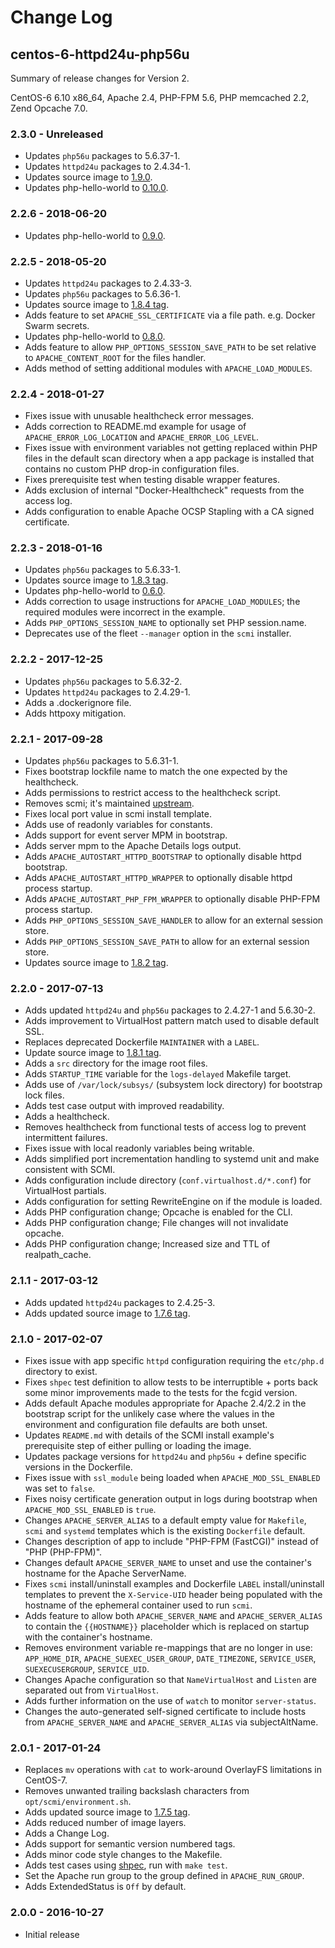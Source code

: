 # Change Log

## centos-6-httpd24u-php56u

Summary of release changes for Version 2.

CentOS-6 6.10 x86_64, Apache 2.4, PHP-FPM 5.6, PHP memcached 2.2, Zend Opcache 7.0.

### 2.3.0 - Unreleased

- Updates `php56u` packages to 5.6.37-1.
- Updates `httpd24u` packages to 2.4.34-1.
- Updates source image to [1.9.0](https://github.com/jdeathe/centos-ssh/releases/tag/1.9.0).
- Updates php-hello-world to [0.10.0](https://github.com/jdeathe/php-hello-world/releases/tag/0.10.0).

### 2.2.6 - 2018-06-20

- Updates php-hello-world to [0.9.0](https://github.com/jdeathe/php-hello-world/releases/tag/0.9.0).

### 2.2.5 - 2018-05-20

- Updates `httpd24u` packages to 2.4.33-3.
- Updates `php56u` packages to 5.6.36-1.
- Updates source image to [1.8.4 tag](https://github.com/jdeathe/centos-ssh/releases/tag/1.8.4).
- Adds feature to set `APACHE_SSL_CERTIFICATE` via a file path. e.g. Docker Swarm secrets.
- Updates php-hello-world to [0.8.0](https://github.com/jdeathe/php-hello-world/releases/tag/0.8.0).
- Adds feature to allow `PHP_OPTIONS_SESSION_SAVE_PATH` to be set relative to `APACHE_CONTENT_ROOT` for the files handler.
- Adds method of setting additional modules with `APACHE_LOAD_MODULES`.

### 2.2.4 - 2018-01-27

- Fixes issue with unusable healthcheck error messages.
- Adds correction to README.md example for usage of `APACHE_ERROR_LOG_LOCATION` and `APACHE_ERROR_LOG_LEVEL`.
- Fixes issue with environment variables not getting replaced within PHP files in the default scan directory when a app package is installed that contains no custom PHP drop-in configuration files.
- Fixes prerequisite test when testing disable wrapper features.
- Adds exclusion of internal "Docker-Healthcheck" requests from the access log.
- Adds configuration to enable Apache OCSP Stapling with a CA signed certificate.

### 2.2.3 - 2018-01-16

- Updates `php56u` packages to 5.6.33-1.
- Updates source image to [1.8.3 tag](https://github.com/jdeathe/centos-ssh/releases/tag/1.8.3).
- Updates php-hello-world to [0.6.0](https://github.com/jdeathe/php-hello-world/releases/tag/0.6.0).
- Adds correction to usage instructions for `APACHE_LOAD_MODULES`; the required modules were incorrect in the example.
- Adds `PHP_OPTIONS_SESSION_NAME` to optionally set PHP session.name.
- Deprecates use of the fleet `--manager` option in the `scmi` installer.

### 2.2.2 - 2017-12-25

- Updates `php56u` packages to 5.6.32-2.
- Updates `httpd24u` packages to 2.4.29-1.
- Adds a .dockerignore file.
- Adds httpoxy mitigation.

### 2.2.1 - 2017-09-28

- Updates `php56u` packages to 5.6.31-1.
- Fixes bootstrap lockfile name to match the one expected by the healthcheck.
- Adds permissions to restrict access to the healthcheck script.
- Removes scmi; it's maintained [upstream](https://github.com/jdeathe/centos-ssh/blob/centos-6/src/usr/sbin/scmi).
- Fixes local port value in scmi install template.
- Adds use of readonly variables for constants.
- Adds support for event server MPM in bootstrap.
- Adds server mpm to the Apache Details logs output.
- Adds `APACHE_AUTOSTART_HTTPD_BOOTSTRAP` to optionally disable httpd bootstrap.
- Adds `APACHE_AUTOSTART_HTTPD_WRAPPER` to optionally disable httpd process startup.
- Adds `APACHE_AUTOSTART_PHP_FPM_WRAPPER` to optionally disable PHP-FPM process startup.
- Adds `PHP_OPTIONS_SESSION_SAVE_HANDLER` to allow for an external session store.
- Adds `PHP_OPTIONS_SESSION_SAVE_PATH` to allow for an external session store.
- Updates source image to [1.8.2 tag](https://github.com/jdeathe/centos-ssh/releases/tag/1.8.2).

### 2.2.0 - 2017-07-13

- Adds updated `httpd24u` and `php56u` packages to 2.4.27-1 and 5.6.30-2.
- Adds improvement to VirtualHost pattern match used to disable default SSL.
- Replaces deprecated Dockerfile `MAINTAINER` with a `LABEL`.
- Update source image to [1.8.1 tag](https://github.com/jdeathe/centos-ssh/releases/tag/1.8.1).
- Adds a `src` directory for the image root files.
- Adds `STARTUP_TIME` variable for the `logs-delayed` Makefile target.
- Adds use of `/var/lock/subsys/` (subsystem lock directory) for bootstrap lock files.
- Adds test case output with improved readability.
- Adds a healthcheck.
- Removes healthcheck from functional tests of access log to prevent intermittent failures.
- Fixes issue with local readonly variables being writable.
- Adds simplified port incrementation handling to systemd unit and make consistent with SCMI.
- Adds configuration include directory (`conf.virtualhost.d/*.conf`) for VirtualHost partials.
- Adds configuration for setting RewriteEngine on if the module is loaded.
- Adds PHP configuration change; Opcache is enabled for the CLI.
- Adds PHP configuration change; File changes will not invalidate opcache.
- Adds PHP configuration change; Increased size and TTL of realpath_cache.

### 2.1.1 - 2017-03-12

- Adds updated `httpd24u` packages to 2.4.25-3.
- Adds updated source image to [1.7.6 tag](https://github.com/jdeathe/centos-ssh/releases/tag/1.7.6).

### 2.1.0 - 2017-02-07

- Fixes issue with app specific `httpd` configuration requiring the `etc/php.d` directory to exist.
- Fixes `shpec` test definition to allow tests to be interruptible + ports back some minor improvements made to the tests for the fcgid version.
- Adds default Apache modules appropriate for Apache 2.4/2.2 in the bootstrap script for the unlikely case where the values in the environment and configuration file defaults are both unset.
- Updates `README.md` with details of the SCMI install example's prerequisite step of either pulling or loading the image.
- Updates package versions for `httpd24u` and `php56u` + define specific versions in the Dockerfile.
- Fixes issue with `ssl_module` being loaded when `APACHE_MOD_SSL_ENABLED` was set to `false`.
- Fixes noisy certificate generation output in logs during bootstrap when `APACHE_MOD_SSL_ENABLED` is `true`.
- Changes `APACHE_SERVER_ALIAS` to a default empty value for `Makefile`, `scmi` and `systemd` templates which is the existing `Dockerfile` default.
- Changes description of app to include "PHP-FPM (FastCGI)" instead of "PHP (PHP-FPM)".
- Changes default `APACHE_SERVER_NAME` to unset and use the container's hostname for the Apache ServerName.
- Fixes `scmi` install/uninstall examples and Dockerfile `LABEL` install/uninstall templates to prevent the `X-Service-UID` header being populated with the hostname of the ephemeral container used to run `scmi`.
- Adds feature to allow both `APACHE_SERVER_NAME` and `APACHE_SERVER_ALIAS` to contain the `{{HOSTNAME}}` placeholder which is replaced on startup with the container's hostname.
- Removes environment variable re-mappings that are no longer in use: `APP_HOME_DIR`, `APACHE_SUEXEC_USER_GROUP`, `DATE_TIMEZONE`, `SERVICE_USER`, `SUEXECUSERGROUP`, `SERVICE_UID`.
- Changes Apache configuration so that `NameVirtualHost` and `Listen` are separated out from `VirtualHost`.
- Adds further information on the use of `watch` to monitor `server-status`.
- Changes the auto-generated self-signed certificate to include hosts from `APACHE_SERVER_NAME` and `APACHE_SERVER_ALIAS` via subjectAltName.

### 2.0.1 - 2017-01-24

- Replaces `mv` operations with `cat` to work-around OverlayFS limitations in CentOS-7.
- Removes unwanted trailing backslash characters from `opt/scmi/environment.sh`.
- Adds updated source image to [1.7.5 tag](https://github.com/jdeathe/centos-ssh/releases/tag/1.7.5).
- Adds reduced number of image layers.
- Adds a Change Log.
- Adds support for semantic version numbered tags.
- Adds minor code style changes to the Makefile.
- Adds test cases using [shpec](https://github.com/rylnd/shpec), run with `make test`.
- Set the Apache run group to the group defined in `APACHE_RUN_GROUP`.
- Adds ExtendedStatus is `Off` by default.

### 2.0.0 - 2016-10-27

- Initial release